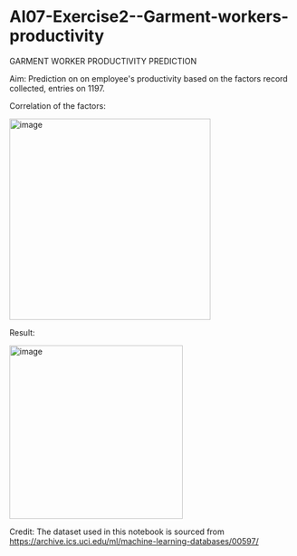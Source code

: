 # AI07-Exercise2--Garment-workers-productivity
GARMENT WORKER PRODUCTIVITY PREDICTION

Aim: Prediction on on employee's productivity based on the factors record collected, entries on 1197. 

Correlation of the factors:

<img width="355" alt="image" src="https://user-images.githubusercontent.com/103579920/180916932-808d63ca-b53a-4b08-a88e-0c6017df4196.png">

Result:

<img width="306" alt="image" src="https://user-images.githubusercontent.com/103579920/180917022-5c31d874-aab6-46c9-9e91-9be18661ea17.png">


Credit: The dataset used in this notebook is sourced from https://archive.ics.uci.edu/ml/machine-learning-databases/00597/
